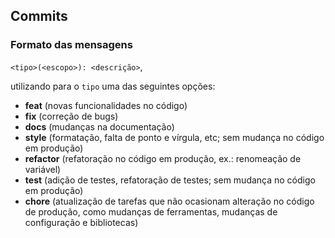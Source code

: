 ## Commits

### Formato das mensagens

`<tipo>(<escopo>): <descrição>`,

utilizando para o `tipo` uma das seguintes opções: 

- **feat** (novas funcionalidades no código)
- **fix** (correção de bugs)
- **docs** (mudanças na documentação)
- **style** (formatação, falta de ponto e vírgula, etc; sem mudança no código em produção)
- **refactor** (refatoração no código em produção, ex.: renomeação de variável)
- **test** (adição de testes, refatoração de testes; sem mudança no código em produção)
- **chore** (atualização de tarefas que não ocasionam alteração no código de produção, como mudanças de ferramentas, mudanças de configuração e bibliotecas)